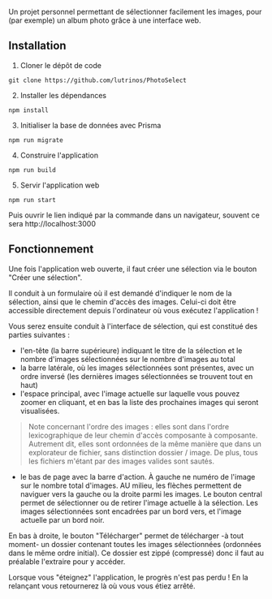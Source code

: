 Un projet personnel permettant de sélectionner facilement les images, pour (par exemple) un album photo grâce à une interface web.

## Installation
1. Cloner le dépôt de code
```
git clone https://github.com/lutrinos/PhotoSelect
```

2. Installer les dépendances
```
npm install
```

3. Initialiser la base de données avec Prisma
```
npm run migrate
```

4. Construire l'application
```
npm run build
```

5. Servir l'application web
```
npm run start
```
Puis ouvrir le lien indiqué par la commande dans un navigateur, souvent ce sera http://localhost:3000

## Fonctionnement
Une fois l'application web ouverte, il faut créer une sélection via le bouton "Créer une sélection".

Il conduit à un formulaire où il est demandé d'indiquer le nom de la sélection, ainsi que le chemin d'accès des images. Celui-ci doit être accessible directement depuis l'ordinateur où vous exécutez l'application !

Vous serez ensuite conduit à l'interface de sélection, qui est constitué des parties suivantes :
- l'en-tête (la barre supérieure) indiquant le titre de la sélection et le nombre d'images sélectionnées sur le nombre d'images au total
- la barre latérale, où les images sélectionnées sont présentes, avec un ordre inversé (les dernières images sélectionnées se trouvent tout en haut)
- l'espace principal, avec l'image actuelle sur laquelle vous pouvez zoomer en cliquant, et en bas la liste des prochaines images qui seront visualisées.
> Note concernant l'ordre des images : elles sont dans l'ordre lexicographique de leur chemin d'accès composante à composante. Autrement dit, elles sont ordonnées de la même manière que dans un explorateur de fichier, sans distinction dossier / image. De plus, tous les fichiers m'étant par des images valides sont sautés.
- le bas de page avec la barre d'action. À gauche ne numéro de l'image sur le nombre total d'images. AU milieu, les flèches permettent de naviguer vers la gauche ou la droite parmi les images. Le bouton central permet de sélectionner ou de retirer l'image actuelle à la sélection. Les images sélectionnées sont encadrées par un bord vers, et l'image actuelle par un bord noir.

En bas à droite, le bouton "Télécharger" permet de télécharger -à tout moment- un dossier contenant toutes les images sélectionnées (ordonnées dans le même ordre initial). Ce dossier est zippé (compressé) donc il faut au préalable l'extraire pour y accéder.

Lorsque vous "éteignez" l'application, le progrès n'est pas perdu ! En la relançant vous retournerez là où vous vous étiez arrêté.